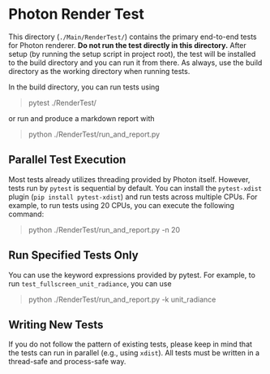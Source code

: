 # Photon Render Test

This directory (`./Main/RenderTest/`) contains the primary end-to-end tests for Photon renderer. **Do not run the test directly in this directory.** After setup (by running the setup script in project root), the test will be installed to the build directory and you can run it from there. As always, use the build directory as the working directory when running tests.

In the build directory, you can run tests using

> pytest ./RenderTest/

or run and produce a markdown report with

> python ./RenderTest/run_and_report.py

## Parallel Test Execution

Most tests already utilizes threading provided by Photon itself. However, tests run by `pytest` is sequential by default. You can install the `pytest-xdist` plugin (`pip install pytest-xdist`) and run tests across multiple CPUs. For example, to run tests using 20 CPUs, you can execute the following command:

> python ./RenderTest/run_and_report.py -n 20

## Run Specified Tests Only

You can use the keyword expressions provided by pytest. For example, to run `test_fullscreen_unit_radiance`, you can use

> python ./RenderTest/run_and_report.py -k unit_radiance

## Writing New Tests

If you do not follow the pattern of existing tests, please keep in mind that the tests can run in parallel (e.g., using `xdist`). All tests must be written in a thread-safe and process-safe way. 
